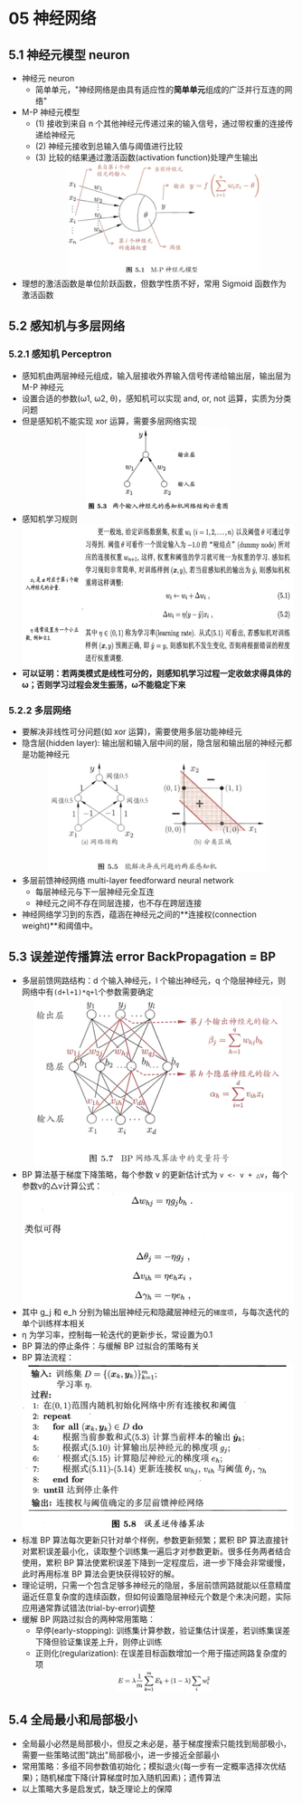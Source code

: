 # 05 神经网络

## 5.1 神经元模型 neuron

- 神经元 neuron
    - 简单单元，"神经网络是由具有适应性的**简单单元**组成的广泛并行互连的网络"
- M-P 神经元模型
    - (1) 接收到来自 n 个其他神经元传递过来的输入信号，通过带权重的连接传递给神经元
    - (2) 神经元接收到总输入值与阈值进行比较
    - (3) 比较的结果通过激活函数(activation function)处理产生输出
      <div align="center"><img src="./_images/5.1.0-1.png" height="200px" /></div>
- 理想的激活函数是单位阶跃函数，但数学性质不好，常用 Sigmoid 函数作为激活函数

## 5.2 感知机与多层网络

### 5.2.1 感知机 Perceptron

- 感知机由两层神经元组成，输入层接收外界输入信号传递给输出层，输出层为 M-P 神经元
- 设置合适的参数(ω1, ω2, θ)，感知机可以实现 and, or, not 运算，实质为分类问题
- 但是感知机不能实现 xor 运算，需要多层网络实现
  <div align="center"><img src="./_images/5.2.1-1.png" height="150px" /></div>
- 感知机学习规则
  <div align="center"><img src="./_images/5.2.1-2.png" height="250px" /></div>
- **可以证明：若两类模式是线性可分的，则感知机学习过程一定收敛求得具体的ω；否则学习过程会发生振荡，ω不能稳定下来**

### 5.2.2 多层网络

- 要解决非线性可分问题(如 xor 运算)，需要使用多层功能神经元
- 隐含层(hidden layer): 输出层和输入层中间的层，隐含层和输出层的神经元都是功能神经元
  <div align="center"><img src="./_images/5.2.2-1.png" height="200px" /></div>
- 多层前馈神经网络 multi-layer feedforward neural network
    - 每层神经元与下一层神经元全互连
    - 神经元之间不存在同层连接，也不存在跨层连接
- 神经网络学习到的东西，蕴涵在神经元之间的**连接权(connection weight)**和阈值中。

## 5.3 误差逆传播算法 error BackPropagation = BP

- 多层前馈网路结构：d 个输入神经元，l 个输出神经元，q 个隐层神经元，则网络中有`(d+l+1)*q+l`个参数需要确定
  <div align="center"><img src="./_images/5.3.0-1.png" height="300px" /></div>
- BP 算法基于梯度下降策略，每个参数 v 的更新估计式为 `v <- v + △v`，每个参数v的△v计算公式：
  <div align="center"><img src="./_images/5.3.0-2.png" height="200px" /></div>
- 其中 g_j 和 e_h 分别为输出层神经元和隐藏层神经元的`梯度项`，与每次迭代的单个训练样本相关
- η 为学习率，控制每一轮迭代的更新步长，常设置为0.1
- BP 算法的停止条件：与缓解 BP 过拟合的策略有关
- BP 算法流程：
  <div align="center"><img src="./_images/5.3.0-3.png" height="300px" /></div>
- 标准 BP 算法每次更新只针对单个样例，参数更新频繁；累积 BP 算法直接针对累积误差最小化，读取整个训练集一遍后才对参数更新。很多任务两者结合使用，累积 BP 算法使累积误差下降到一定程度后，进一步下降会非常缓慢，此时再用标准 BP 算法会更快获得较好的解。
- 理论证明，只需一个包含足够多神经元的隐层，多层前馈网路就能以任意精度逼近任意复杂度的连续函数，但如何设置隐层神经元个数是个未决问题，实际应用通常靠试错法(trial-by-error)调整
- 缓解 BP 网路过拟合的两种常用策略：
    - 早停(early-stopping): 训练集计算参数，验证集估计误差，若训练集误差下降但验证集误差上升，则停止训练
    - 正则化(regularization): 在误差目标函数增加一个用于描述网路复杂度的项
      <div align="center"><img src="./_images/5.3.0-4.png" height="40px" /></div>

## 5.4 全局最小和局部极小

- 全局最小必然是局部极小，但反之未必是，基于梯度搜索只能找到局部极小，需要一些策略试图"跳出"局部极小，进一步接近全部最小
- 常用策略：多组不同参数值初始化；模拟退火(每一步有一定概率选择次优结果)；随机梯度下降(计算梯度时加入随机因素)；遗传算法
- 以上策略大多是启发式，缺乏理论上的保障

